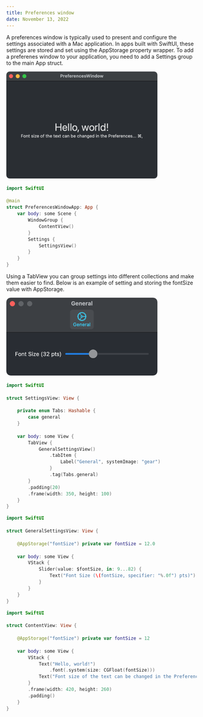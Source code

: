 ```yaml
---
title: Preferences window
date: November 13, 2022
---
```


A preferences window is typically used to present and configure the settings associated with a Mac application. In apps built with SwiftUI, these settings are stored and set using the AppStorage property wrapper. To add a preferenes window to your application, you need to add a Settings group to the main App struct.

<p><img src="../../assets/images/swiftui-prefs-window1.png" style="max-width:400px;" alt="preferences window"></p>

```swift
import SwiftUI

@main
struct PreferencesWindowApp: App {
    var body: some Scene {
        WindowGroup {
            ContentView()
        }
        Settings {
            SettingsView()
        }
    }
}
```

Using a TabView you can group settings into different collections and make them easier to find. Below is an example of setting and storing the fontSize value with AppStorage.

<p><img src="../../assets/images/swiftui-prefs-window2.png" style="max-width:400px;" alt="preferences window"></p>

```swift
import SwiftUI

struct SettingsView: View {

    private enum Tabs: Hashable {
        case general
    }

    var body: some View {
        TabView {
            GeneralSettingsView()
                .tabItem {
                    Label("General", systemImage: "gear")
                }
                .tag(Tabs.general)
        }
        .padding(20)
        .frame(width: 350, height: 100)
    }
}
```

```swift
import SwiftUI

struct GeneralSettingsView: View {

    @AppStorage("fontSize") private var fontSize = 12.0

    var body: some View {
        VStack {
            Slider(value: $fontSize, in: 9...82) {
                Text("Font Size (\(fontSize, specifier: "%.0f") pts)")
            }
        }
    }
}
```

```swift
import SwiftUI

struct ContentView: View {

    @AppStorage("fontSize") private var fontSize = 12

    var body: some View {
        VStack {
            Text("Hello, world!")
                .font(.system(size: CGFloat(fontSize)))
            Text("Font size of the text can be changed in the Preferences... ⌘,")
        }
        .frame(width: 420, height: 260)
        .padding()
    }
}
```
